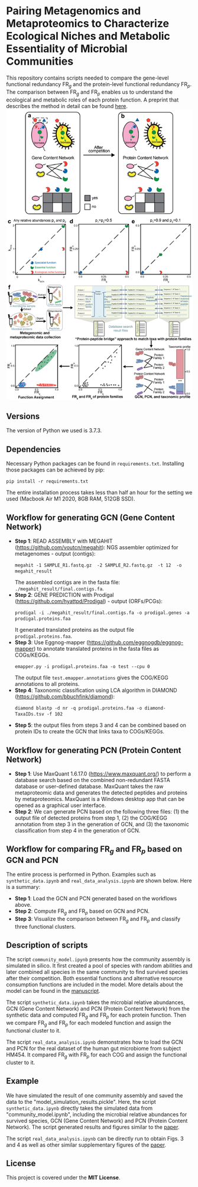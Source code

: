 # Pairing Metagenomics and Metaproteomics to Characterize Ecological Niches and Metabolic Essentiality of Microbial Communities 
This repository contains scripts needed to compare the gene-level functional redundancy $\text{FR}_g$ and the protein-level functional redundancy $\text{FR}_p$. The comparison between $\text{FR}_g$ and $\text{FR}_p$ enables us to understand the ecological and metabolic roles of each protein function. A preprint that describes the method in detail can be found [here](https://www.biorxiv.org/content/10.1101/2022.11.04.515228v1.abstract). 
![schematic](schematic.png)

## Versions
The version of Python we used is 3.7.3.

## Dependencies
Necessary Python packages can be found in `requirements.txt`. Installing those packages can be achieved by pip:
```
pip install -r requirements.txt
```

The entire installation process takes less than half an hour for the setting we used (Macbook Air M1 2020, 8GB RAM, 512GB SSD).

## Workflow for generating GCN (Gene Content Network)
* **Step 1**: READ ASSEMBLY with MEGAHIT (https://github.com/voutcn/megahit): NGS assembler optimized for metagenomes - output (contigs): 
    ```
    megahit -1 SAMPLE_R1.fastq.gz  -2 SAMPLE_R2.fastq.gz  -t 12  -o megahit_result
    ```
    The assembled contigs are in the fasta file: `./megahit_result/final.contigs.fa`.
* **Step 2**: GENE PREDICTION with Prodigal (https://github.com/hyattpd/Prodigal) - output (ORFs/PCGs):
    ```
    prodigal -i ./megahit_result/final.contigs.fa -o prodigal.genes -a prodigal.proteins.faa
    ```
    It generated translated proteins as the output file `prodigal.proteins.faa`.
* **Step 3**: Use Eggnog-mapper (https://github.com/eggnogdb/eggnog-mapper) to annotate translated proteins in the fasta files as COGs/KEGGs.
    ```
    emapper.py -i prodigal.proteins.faa -o test --cpu 0
    ```
    The output file `test.emapper.annotations` gives the COG/KEGG annotations to all proteins.
* **Step 4**: Taxonomic classification using LCA algorithm in DIAMOND (https://github.com/bbuchfink/diamond): 
    ```
    diamond blastp -d nr -q prodigal.proteins.faa -o diamond-TaxaIDs.tsv -f 102
    ```
* **Step 5**: the output files from steps 3 and 4 can be combined based on protein IDs to create the GCN that links taxa to COGs/KEGGs.


## Workflow for generating PCN (Protein Content Network)
* **Step 1**: Use MaxQuant 1.6.17.0 (https://www.maxquant.org/) to perform a database search based on the combined non-redundant FASTA database or user-defined database. MaxQuant takes the raw metaproteomic data and generates the detected peptides and proteins by metaproteomics. MaxQuant is a Windows desktop app that can be opened as a graphical user interface.
* **Step 2**: We can generate PCN based on the following three files: (1) the output file of detected proteins from step 1, (2) the COG/KEGG annotation from step 3 in the generation of GCN, and (3) the taxonomic classification from step 4 in the generation of GCN.

## Workflow for comparing $\text{FR}_g$ and $\text{FR}_p$ based on GCN and PCN
The entire process is performed in Python. Examples such as `synthetic_data.ipynb` and `real_data_analysis.ipynb` are shown below. Here is a summary:
* **Step 1**: Load the GCN and PCN generated based on the workflows above.
* **Step 2**: Compute $\text{FR}_g$ and $\text{FR}_p$ based on GCN and PCN.
* **Step 3**: Visualize the comparison between $\text{FR}_g$ and $\text{FR}_p$ and classify three functional clusters.

## Description of scripts
The script `community_model.ipynb` presents how the community assembly is simulated in silico. It first created a pool of species with random abilities and later combined all species in the same community to find survived species after their competition. Both essential functions and alternative resource consumption functions are included in the model. More details about the model can be found in the [manuscript](https://www.biorxiv.org/content/10.1101/2022.11.04.515228v1.abstract).

The script `synthetic_data.ipynb` takes the microbial relative abundances, GCN (Gene Content Network) and PCN (Protein Content Network) from the synthetic data and computed $\text{FR}_g$ and $\text{FR}_p$ for each protein function. Then we compare $\text{FR}_g$ and $\text{FR}_p$ for each modeled function and assign the functional cluster to it. 

The script `real_data_analysis.ipynb` demonstrates how to load the GCN and PCN for the real dataset of the human gut microbiome from subject HM454. It compared $\text{FR}_g$ with $\text{FR}_p$ for each COG and assign the functional cluster to it.

## Example
We have simulated the result of one community assembly and saved the data to the "model_simulation_results.pickle". Here, the script `synthetic_data.ipynb` directly takes the simulated data from "community_model.ipynb", including the microbial relative abundances for survived species, GCN (Gene Content Network) and PCN (Protein Content Network). The script generated results and figures similar to the [paper](https://www.biorxiv.org/content/10.1101/2022.11.04.515228v1.abstract).

The script `real_data_analysis.ipynb` can be directly run to obtain Figs. 3 and 4 as well as other similar supplementary figures of the [paper](https://www.biorxiv.org/content/10.1101/2022.11.04.515228v1.abstract).

## License
This project is covered under the **MIT License**.